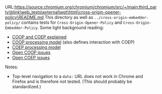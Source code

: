 URL:https://source.chromium.org/chromium/chromium/src/+/main:third_party\blink\web_tests\external\wpt\html\cross-origin-opener-policy\README.md
This directory as well as `../cross-origin-embedder-policy/` contains tests for `Cross-Origin-Opener-Policy` and `Cross-Origin-Embedder-Policy`. Some light background reading:

* [COOP and COEP explained](https://docs.google.com/document/d/1zDlfvfTJ_9e8Jdc8ehuV4zMEu9ySMCiTGMS9y0GU92k/edit)
* [COOP processing model](https://gist.github.com/annevk/6f2dd8c79c77123f39797f6bdac43f3e) (also defines interaction with COEP)
* [COEP processing model](https://mikewest.github.io/corpp/)
* [Open COOP issues](https://github.com/whatwg/html/labels/topic%3A%20cross-origin-opener-policy)
* [Open COEP issues](https://github.com/whatwg/html/labels/topic%3A%20cross-origin-embedder-policy)

Notes:

* Top-level navigation to a `data:` URL does not work in Chrome and Firefox and is therefore not tested. (This should probably be standardized.)
